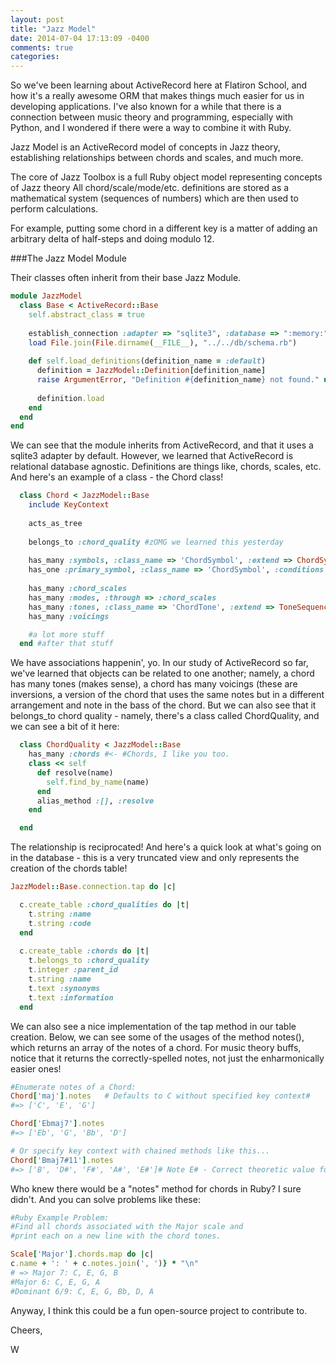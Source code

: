 ```yaml
---
layout: post
title: "Jazz Model"
date: 2014-07-04 17:13:09 -0400
comments: true
categories: 
---
```

So we've been learning about ActiveRecord here at Flatiron School, and how it's a really awesome ORM that makes things much easier for us in developing applications. I've also known for a while that there is a connection between music theory and programming, especially with Python, and I wondered if there were a way to combine it with Ruby.

<!-- more -->

Jazz Model is an ActiveRecord model of concepts in Jazz theory, establishing relationships between chords and scales, and much more.

The core of Jazz Toolbox is a full Ruby object model representing concepts of Jazz theory
All chord/scale/mode/etc. definitions are stored as a mathematical system (sequences of numbers) which are then used to perform calculations.

For example, putting some chord in a different key is a matter of adding an arbitrary delta of half-steps and doing modulo 12.

###The Jazz Model Module

Their classes often inherit from their base Jazz Module.

```ruby
module JazzModel
  class Base < ActiveRecord::Base
    self.abstract_class = true
   
    establish_connection :adapter => "sqlite3", :database => ":memory:"
    load File.join(File.dirname(__FILE__), "../../db/schema.rb")
   
    def self.load_definitions(definition_name = :default)
      definition = JazzModel::Definition[definition_name]
      raise ArgumentError, "Definition #{definition_name} not found." unless definition
     
      definition.load
    end
  end
end
```
We can see that the module inherits from ActiveRecord, and that it uses a sqlite3 adapter by default. However, we learned that ActiveRecord is relational database agnostic. Definitions are things like, chords, scales, etc. And here's an example of a class - the Chord class!

```ruby
  class Chord < JazzModel::Base
    include KeyContext
   
    acts_as_tree
   
    belongs_to :chord_quality #zOMG we learned this yesterday
 
    has_many :symbols, :class_name => 'ChordSymbol', :extend => ChordSymbolCollection
    has_one :primary_symbol, :class_name => 'ChordSymbol', :conditions => {:primary => true}
 
    has_many :chord_scales
    has_many :modes, :through => :chord_scales
    has_many :tones, :class_name => 'ChordTone', :extend => ToneSequence
    has_many :voicings

    #a lot more stuff
  end #after that stuff

```
We have associations happenin', yo. In our study of ActiveRecord so far, we've learned that objects can be related to one another; namely, a chord has many tones (makes sense), a chord has many voicings (these are inversions, a version of the chord that uses the same notes but in a different arrangement and note in the bass of the chord. But we can also see that it belongs_to chord quality - namely, there's a class called ChordQuality, and we can see a bit of it here:

```ruby
  class ChordQuality < JazzModel::Base
    has_many :chords #<- #Chords, I like you too.
    class << self
      def resolve(name)
        self.find_by_name(name)
      end
      alias_method :[], :resolve
    end

  end
```
The relationship is reciprocated! And here's a quick look at what's going on in the database - this is a very truncated view and only represents the creation of the chords table!

```ruby
JazzModel::Base.connection.tap do |c|

  c.create_table :chord_qualities do |t|
    t.string :name
    t.string :code
  end
 
  c.create_table :chords do |t|
    t.belongs_to :chord_quality
    t.integer :parent_id
    t.string :name
    t.text :synonyms
    t.text :information
  end
```
We can also see a nice implementation of the tap method in our table creation. Below, we can see some of the usages of the method notes(), which returns an array of the notes of a chord. For music theory buffs, notice that it returns the correctly-spelled notes, not just the enharmonically easier ones!

```ruby
#Enumerate notes of a Chord:
Chord['maj'].notes   # Defaults to C without specified key context#
#=> ['C', 'E', 'G']

Chord['Ebmaj7'].notes
#=> ['Eb', 'G', 'Bb', 'D']

# Or specify key context with chained methods like this...
Chord['Bmaj7#11'].notes
#=> ['B', 'D#', 'F#', 'A#', 'E#']# Note E# - Correct theoretic value for this chord, not F
```
Who knew there would be a "notes" method for chords in Ruby? I sure didn't. And you can solve problems like these:

```ruby
#Ruby Example Problem:
#Find all chords associated with the Major scale and
#print each on a new line with the chord tones.

Scale['Major'].chords.map do |c|
c.name + ': ' + c.notes.join(', ')} * "\n"
# => Major 7: C, E, G, B    
#Major 6: C, E, G, A
#Dominant 6/9: C, E, G, Bb, D, A

```
Anyway, I think this could be a fun open-source project to contribute to.

Cheers,

W
